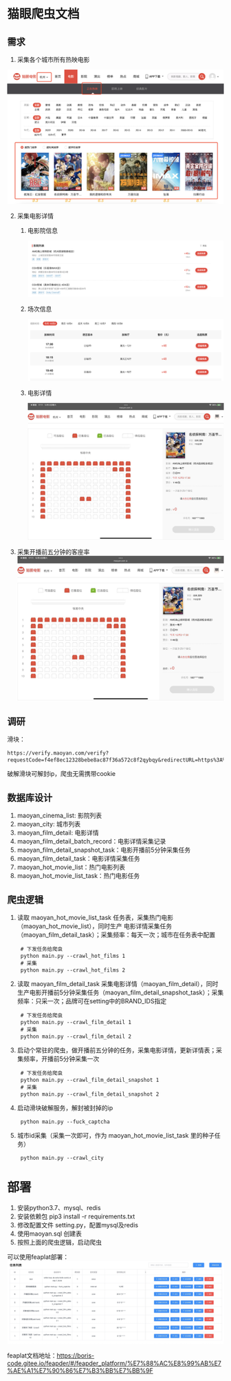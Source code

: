 # 猫眼爬虫文档

## 需求

1.  采集各个城市所有热映电影

   ![image-20221203171523466](assets/image-20221203171523466.png)

2. 采集电影详情

   1. 电影院信息

      ![image-20221203165725007](assets/image-20221203165725007.png)

   2. 场次信息

      ![image-20221203165705901](assets/image-20221203165705901.png)

   3. 电影详情

      ![image-20221203171216901](assets/image-20221203171216901.png)

3. 采集开播前五分钟的客座率
   ![image-20221203171216901](assets/image-20221203171216901.png)



## 调研

滑块：
    
    https://verify.maoyan.com/verify?requestCode=f4ef8ec12328bebe8ac87f36a572c8f2qybqy&redirectURL=https%3A%2F%2Fmaoyan.com%2Fcinema%2F15082%3FmovieId%3D1337700%26poi%3D97314976

破解滑块可解封ip，爬虫无需携带cookie

## 数据库设计

1. maoyan_cinema_list: 影院列表
2. maoyan_city: 城市列表
3. maoyan_film_detail: 电影详情
4. maoyan_film_detail_batch_record：电影详情采集记录
5. maoyan_film_detail_snapshot_task：电影开播前5分钟采集任务
6. maoyan_film_detail_task：电影详情采集任务
7. maoyan_hot_movie_list：热门电影列表
8. maoyan_hot_movie_list_task：热门电影任务

## 爬虫逻辑

1. 读取 maoyan_hot_movie_list_task 任务表，采集热门电影（maoyan_hot_movie_list），同时生产 电影详情采集任务（maoyan_film_detail_task）；采集频率：每天一次；城市在任务表中配置
   
        # 下发任务给爬虫
        python main.py --crawl_hot_films 1
        # 采集
        python main.py --crawl_hot_films 2

2. 读取 maoyan_film_detail_task 采集电影详情（maoyan_film_detail），同时生产电影开播前5分钟采集任务（maoyan_film_detail_snapshot_task）；采集频率：只采一次；品牌可在setting中的BRAND_IDS指定

        # 下发任务给爬虫
        python main.py --crawl_film_detail 1
        # 采集
        python main.py --crawl_film_detail 2

3. 启动个常驻的爬虫，做开播前五分钟的任务，采集电影详情，更新详情表；采集频率，开播前5分钟采集一次

        # 下发任务给爬虫
        python main.py --crawl_film_detail_snapshot 1
        # 采集
        python main.py --crawl_film_detail_snapshot 2

4. 启动滑块破解服务，解封被封掉的ip

        python main.py --fuck_captcha
    
5. 城市id采集（采集一次即可，作为 maoyan_hot_movie_list_task 里的种子任务）

        python main.py --crawl_city

# 部署

1. 安装python3.7、mysql、redis
2. 安装依赖包 pip3 install -r requirements.txt
3. 修改配置文件 setting.py，配置mysql及redis
4. 使用maoyan.sql 创建表
5. 按照上面的爬虫逻辑，启动爬虫

可以使用feaplat部署：
![](assets/16324776338950.jpg)

feaplat文档地址：https://boris-code.gitee.io/feapder/#/feapder_platform/%E7%88%AC%E8%99%AB%E7%AE%A1%E7%90%86%E7%B3%BB%E7%BB%9F